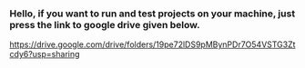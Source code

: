 ### Hello, if you want to run and test projects on your machine, just press the link to google drive given below.

https://drive.google.com/drive/folders/19pe72lDS9pMBynPDr7O54VSTG3Ztcdy6?usp=sharing
